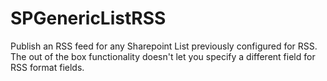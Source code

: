 # SPGenericListRSS
Publish an RSS feed for any Sharepoint List previously configured for RSS. The out of the box functionality doesn't let you specify a different field for RSS format fields.
